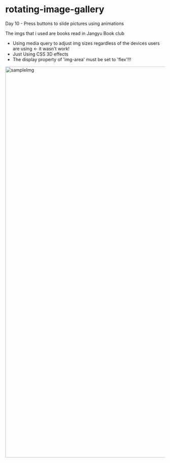 # rotating-image-gallery
Day 10 - Press buttons to slide pictures using animations

The imgs that i used are books read in Jangyu Book club

- Using media query to adjust img sizes regardless of the devices users are using <- it wasn't work!
- Just Using CSS 3D effects
- The display property of 'img-area' must be set to 'flex'!!!

<img width="1228" alt="sampleImg" src="https://github.com/JJunny0109/rotating-image-gallery/assets/104947994/5b1c1250-9b8b-4453-94f7-cd496c21940c">